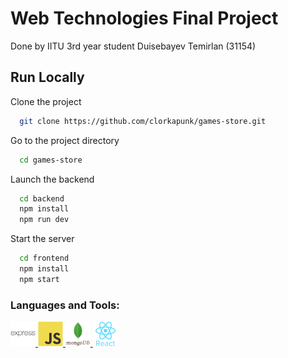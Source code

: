 
# Web Technologies Final Project

Done by IITU 3rd year student Duisebayev Temirlan (31154)



## Run Locally

Clone the project

```bash
  git clone https://github.com/clorkapunk/games-store.git
```

Go to the project directory

```bash
  cd games-store
```

Launch the backend

```bash
  cd backend
  npm install
  npm run dev
```

Start the server

```bash
  cd frontend
  npm install
  npm start
```

<h3 align="left">Languages and Tools:</h3>
<div style={{display: 'flex'}}>
  <a href="https://expressjs.com" target="_blank" rel="noreferrer"> <img src="https://raw.githubusercontent.com/devicons/devicon/master/icons/express/express-original-wordmark.svg" alt="express" width="40" height="40"/> </a>
  <a href="https://developer.mozilla.org/en-US/docs/Web/JavaScript" target="_blank" rel="noreferrer"> <img src="https://raw.githubusercontent.com/devicons/devicon/master/icons/javascript/javascript-original.svg" alt="javascript" width="40" height="40"/> </a>
  <a href="https://www.mongodb.com/" target="_blank" rel="noreferrer"> <img src="https://raw.githubusercontent.com/devicons/devicon/master/icons/mongodb/mongodb-original-wordmark.svg" alt="mongodb" width="40" height="40"/> </a>
  <a href="https://reactjs.org/" target="_blank" rel="noreferrer"> <img src="https://raw.githubusercontent.com/devicons/devicon/master/icons/react/react-original-wordmark.svg" alt="react" width="40" height="40"/> </a> 
</div>

